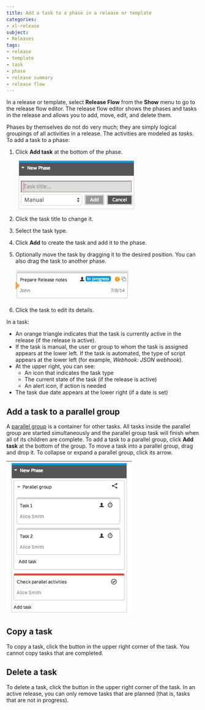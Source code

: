 ```yaml
---
title: Add a task to a phase in a release or template
categories:
- xl-release
subject:
- Releases
tags:
- release
- template
- task
- phase
- release summary
- release flow
---
```


In a release or template, select **Release Flow** from the **Show** menu to go to the release flow editor. The release flow editor shows the phases and tasks in the release and allows you to add, move, edit, and delete them.

Phases by themselves do not do very much; they are simply logical groupings of all activities in a release. The activities are modeled as _tasks_. To add a task to a phase:

1. Click **Add task** at the bottom of the phase.

    ![New Phase](../images/add-task.png)

1. Click the task title to change it.
1. Select the task type.
1. Click **Add** to create the task and add it to the phase.
1. Optionally move the task by dragging it to the desired position. You can also drag the task to another phase.

    ![Task in release flow editor](../images/task-in-release-flow-editor.png)

1. Click the task to edit its details.

In a task:

* An orange triangle indicates that the task is currently active in the release (if the release is active).
* If the task is manual, the user or group to whom the task is assigned appears at the lower left. If the task is automated, the type of script appears at the lower left (for example, *Webhook: JSON webhook*).
* At the upper right, you can see:
    * An icon that indicates the task type
    * The current state of the task (if the release is active)
    * An alert icon, if action is needed
* The task due date appears at the lower right (if a date is set)

## Add a task to a parallel group

A [parallel group](/xl-release/how-to/create-a-parallel-group.html) is a container for other tasks. All tasks inside the parallel group are started simultaneously and the parallel group task will finish when all of its children are complete. To add a task to a parallel group, click **Add task** at the bottom of the group. To move a task into a parallel group, drag and drop it. To collapse or expand a parallel group, click its arrow.

![Add parallel task](../images/add-parallel-task.png)

## Copy a task

To copy a task, click the button in the upper right corner of the task. You cannot copy tasks that are completed.

## Delete a task

To delete a task, click the button in the upper right corner of the task. In an active release, you can only remove tasks that are planned (that is, tasks that are not in progress).
